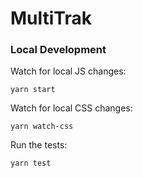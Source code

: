 # MultiTrak

### Local Development  

Watch for local JS changes: 

`yarn start`

Watch for local CSS changes: 

`yarn watch-css`

Run the tests: 

`yarn test`